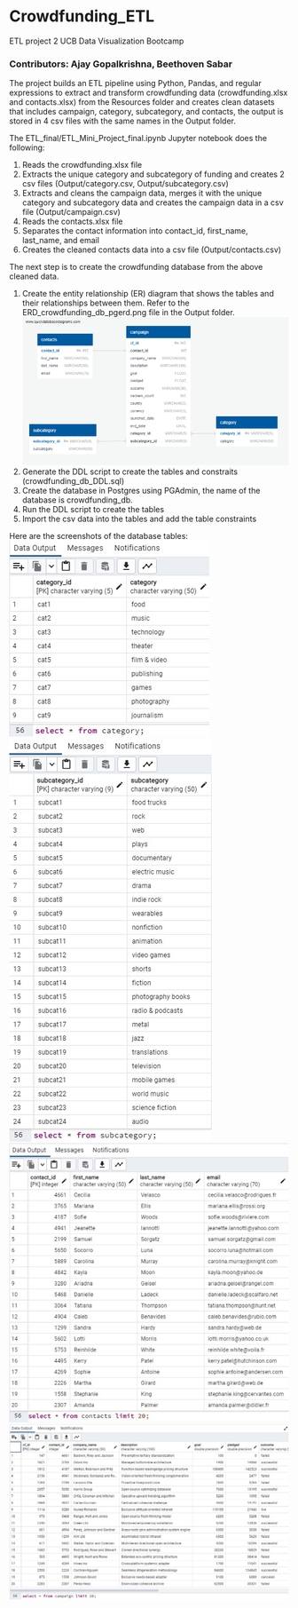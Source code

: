 # Crowdfunding_ETL
ETL project 2 UCB Data Visualization Bootcamp
### Contributors: Ajay Gopalkrishna, Beethoven Sabar

The project builds an ETL pipeline using Python, Pandas, and regular expressions to extract and transform crowdfunding data (crowdfunding.xlsx and contacts.xlsx) from the Resources folder and creates clean datasets that includes campaign, category, subcategory, and contacts, the output is stored in 4 csv files with the same names in the Output folder.

The ETL_final/ETL_Mini_Project_final.ipynb Jupyter notebook does the following:
1. Reads the crowdfunding.xlsx file
2. Extracts the unique category and subcategory of funding and creates 2 csv files (Output/category.csv, Output/subcategory.csv)
3. Extracts and cleans the campaign data, merges it with the unique category and subcategory data and creates the campaign data in a csv file (Output/campaign.csv)
4. Reads the contacts.xlsx file
5. Separates the contact information into contact_id, first_name, last_name, and email
6. Creates the cleaned contacts data into a csv file (Output/contacts.csv)

The next step is to create the crowdfunding database from the above cleaned data.
1. Create the entity relationship (ER) diagram that shows the tables and their relationships between them. Refer to the ERD_crowdfunding_db_pgerd.png file in the Output folder.
![Crowdfunding ERD](https://github.com/ajoyg/Crowdfunding_ETL/blob/main/Output/Crowdfunding_ERD_Alt.png)
3. Generate the DDL script to create the tables and constraits (crowdfunding_db_DDL.sql)
2. Create the database in Postgres using PGAdmin, the name of the database is crowdfunding_db.  
3. Run the DDL script to create the tables
4. Import the csv data into the tables and add the table constraints

Here are the screenshots of the database tables:<br>
![Category](https://github.com/ajoyg/Crowdfunding_ETL/blob/main/Output/crowdfunding_db.category.jpg) 
![Subcategory](https://github.com/ajoyg/Crowdfunding_ETL/blob/main/Output/crowdfunding_db.subcategory.jpg) 
![Contacts](https://github.com/ajoyg/Crowdfunding_ETL/blob/main/Output/crowdfunding_db.contacts.jpg) 
![Campaign](https://github.com/ajoyg/Crowdfunding_ETL/blob/main/Output/crowdfunding_db.campaign.jpg) 
